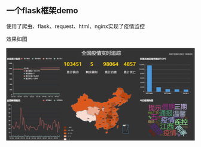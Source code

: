 ## 一个flask框架demo



使用了爬虫、flask、request、html、nginx实现了疫情监控



效果如图

![covfig](https://github.com/furiousmonster/flask-cov/blob/master/imgs/covfig.png)

